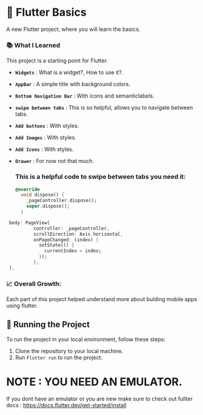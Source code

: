 # 📱 Flutter Basics

A new Flutter project, where you will learn the basics.

### 📚 What I Learned

This project is a starting point for Flutter.

- **`Widgets`** : What is a widget?, How to use it?.
- **`AppBar`** : A simple title with background colors.
- **`Bottom Navigation Bar`** : With icons and semanticlabels.
- **`swipe between tabs`** : This is so helpful, allows you to navigate between tabs.
- **`Add buttons`** : With styles.
- **`Add Images`** : With styles.
- **`Add Icons`** : With styles.
- **`Drawer`** : For now not that much.

  ### This is a helpful code to swipe between tabs you need it:

  ```dart
  @override
    void dispose() {
      _pageController.dispose();
      super.dispose();
    }

  ```

```dart
 body: PageView(
          controller: _pageController,
          scrollDirection: Axis.horizontal,
          onPageChanged: (index) {
            setState(() {
              currentIndex = index;
            });
          },
 ),
```

### 📈 Overall Growth:

Each part of this project helped understand more about bulding mobile apps using flutter.

## 🚦 Running the Project

To run the project in your local environment, follow these steps:

1. Clone the repository to your local machine.
2. Run `Flutter run` to run the project.

# NOTE : YOU NEED AN EMULATOR.

If you dont have an emulator or you are new make sure to check out fullter docs : https://docs.flutter.dev/get-started/install

